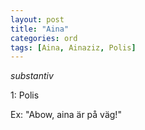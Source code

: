 ```yaml
---
layout: post
title: "Aina"
categories: ord
tags: [Aina, Ainaziz, Polis]
---
```


*substantiv*

1: Polis

Ex: "Abow, aina är på väg!"
